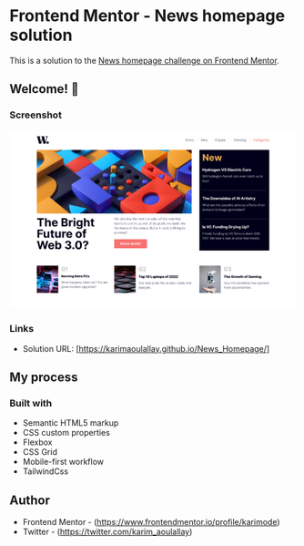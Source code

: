 # Frontend Mentor - News homepage solution

This is a solution to the [News homepage challenge on Frontend Mentor](https://www.frontendmentor.io/challenges/news-homepage-H6SWTa1MFl).

## Welcome! 👋

### Screenshot

![](./images/news_homepage_screenshot.png)

### Links

- Solution URL: [https://karimaoulallay.github.io/News_Homepage/]

## My process

### Built with

- Semantic HTML5 markup
- CSS custom properties
- Flexbox
- CSS Grid
- Mobile-first workflow
- TailwindCss

## Author

- Frontend Mentor - (https://www.frontendmentor.io/profile/karimode)
- Twitter - (https://twitter.com/karim_aoulallay)
